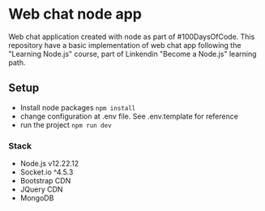 # Web chat node app

Web chat application created with node as part of #100DaysOfCode. This repository have a basic implementation of web chat app following the "Learning Node.js" course, part of Linkendin "Become a Node.js" learning path.

## Setup

* Install node packages
```npm install```
* change configuration at .env file. See .env.template for reference
* run the project
```npm run dev```


### Stack

* Node.js v12.22.12
* Socket.io ^4.5.3
* Bootstrap CDN
* JQuery CDN
* MongoDB